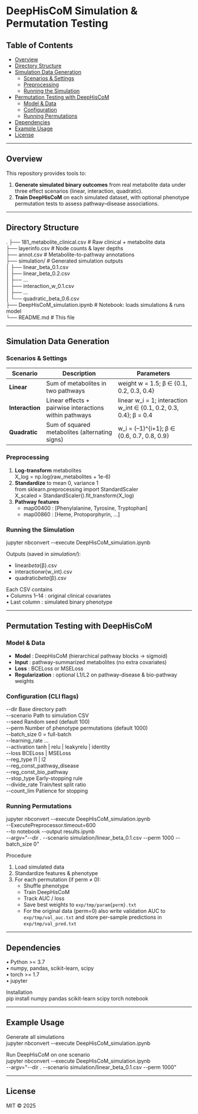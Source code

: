 # DeepHisCoM Simulation & Permutation Testing

## Table of Contents

- [Overview](#overview)
- [Directory Structure](#directory-structure)
- [Simulation Data Generation](#simulation-data-generation)
  - [Scenarios & Settings](#scenarios--settings)
  - [Preprocessing](#preprocessing)
  - [Running the Simulation](#running-the-simulation)
- [Permutation Testing with DeepHisCoM](#permutation-testing-with-deephiscom)
  - [Model & Data](#model--data)
  - [Configuration](#configuration)
  - [Running Permutations](#running-permutations)
- [Dependencies](#dependencies)
- [Example Usage](#example-usage)
- [License](#license)

---

## Overview

This repository provides tools to:

1. **Generate simulated binary outcomes** from real metabolite data under three effect scenarios (linear, interaction, quadratic).
2. **Train DeepHisCoM** on each simulated dataset, with optional phenotype permutation tests to assess pathway–disease associations.

---

## Directory Structure

.
├── 181_metabolite_clinical.csv # Raw clinical + metabolite data  
├── layerinfo.csv # Node counts & layer depths  
├── annot.csv # Metabolite-to-pathway annotations  
├── simulation/ # Generated simulation outputs  
│ ├── linear_beta_0.1.csv  
│ ├── linear_beta_0.2.csv  
│ ├── …  
│ ├── interaction_w_0.1.csv  
│ ├── …  
│ └── quadratic_beta_0.6.csv  
├── DeepHisCoM_simulation.ipynb # Notebook: loads simulations & runs model  
└── README.md # This file

---

## Simulation Data Generation

### Scenarios & Settings

| Scenario        | Description                                            | Parameters                                                        |
| --------------- | ------------------------------------------------------ | ----------------------------------------------------------------- |
| **Linear**      | Sum of metabolites in two pathways                     | weight w = 1.5; β ∈ {0.1, 0.2, 0.3, 0.4}                          |
| **Interaction** | Linear effects + pairwise interactions within pathways | linear w_i = 1; interaction w_int ∈ {0.1, 0.2, 0.3, 0.4}; β = 0.4 |
| **Quadratic**   | Sum of squared metabolites (alternating signs)         | w_i = (–1)^{i+1}; β ∈ {0.6, 0.7, 0.8, 0.9}                        |

### Preprocessing

1. **Log-transform** metabolites  
   X_log = np.log(raw_metabolites + 1e-6)
2. **Standardize** to mean 0, variance 1  
   from sklearn.preprocessing import StandardScaler  
   X_scaled = StandardScaler().fit_transform(X_log)
3. **Pathway features**
   - map00400 : [Phenylalanine, Tyrosine, Tryptophan]
   - map00860 : [Heme, Protoporphyrin, …]

### Running the Simulation

jupyter nbconvert --execute DeepHisCoM_simulation.ipynb

Outputs (saved in _simulation/_):

- linear*beta*{β}.csv
- interaction*w*{w_int}.csv
- quadratic*beta*{β}.csv

Each CSV contains  
• Columns 1–14 : original clinical covariates  
• Last column : simulated binary phenotype

---

## Permutation Testing with DeepHisCoM

### Model & Data

- **Model** : DeepHisCoM (hierarchical pathway blocks → sigmoid)
- **Input** : pathway-summarized metabolites (no extra covariates)
- **Loss** : BCELoss or MSELoss
- **Regularization** : optional L1/L2 on pathway-disease & bio-pathway weights

### Configuration (CLI flags)

--dir Base directory path  
--scenario Path to simulation CSV  
--seed Random seed (default 100)  
--perm Number of phenotype permutations (default 1000)  
--batch_size 0 = full-batch  
--learning_rate …  
--activation tanh | relu | leakyrelu | identity  
--loss BCELoss | MSELoss  
--reg_type l1 | l2  
--reg_const_pathway_disease  
--reg_const_bio_pathway  
--stop_type Early-stopping rule  
--divide_rate Train/test split ratio  
--count_lim Patience for stopping

### Running Permutations

jupyter nbconvert --execute DeepHisCoM_simulation.ipynb \
 --ExecutePreprocessor.timeout=600 \
 --to notebook --output results.ipynb \
 --argv="--dir . --scenario simulation/linear_beta_0.1.csv --perm 1000 --batch_size 0"

Procedure

1. Load simulated data
2. Standardize features & phenotype
3. For each permutation (if perm ≠ 0):
   - Shuffle phenotype
   - Train DeepHisCoM
   - Track AUC / loss
   - Save best weights to `exp/tmp/param{perm}.txt`
   - For the original data (perm=0) also write validation AUC to
     `exp/tmp/val_auc.txt` and store per-sample predictions in
     `exp/tmp/val_pred.txt`

---

## Dependencies

• Python >= 3.7  
• numpy, pandas, scikit-learn, scipy  
• torch >= 1.7  
• jupyter

Installation  
pip install numpy pandas scikit-learn scipy torch notebook

---

## Example Usage

Generate all simulations  
jupyter nbconvert --execute DeepHisCoM_simulation.ipynb

Run DeepHisCoM on one scenario  
jupyter nbconvert --execute DeepHisCoM_simulation.ipynb \
 --argv="--dir . --scenario simulation/linear_beta_0.1.csv --perm 1000"

---

## License

MIT © 2025
